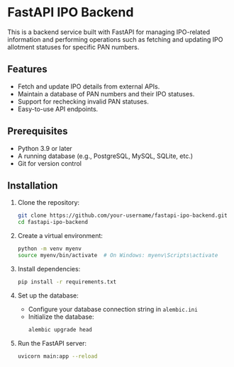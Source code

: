 # FastAPI IPO Backend

This is a backend service built with FastAPI for managing IPO-related information and performing operations such as fetching and updating IPO allotment statuses for specific PAN numbers.

## Features
- Fetch and update IPO details from external APIs.
- Maintain a database of PAN numbers and their IPO statuses.
- Support for rechecking invalid PAN statuses.
- Easy-to-use API endpoints.

## Prerequisites
- Python 3.9 or later
- A running database (e.g., PostgreSQL, MySQL, SQLite, etc.)
- Git for version control

## Installation

1. Clone the repository:
   ```bash
   git clone https://github.com/your-username/fastapi-ipo-backend.git
   cd fastapi-ipo-backend
   ```

2. Create a virtual environment:
   ```bash
   python -m venv myenv
   source myenv/bin/activate  # On Windows: myenv\Scripts\activate
   ```

3. Install dependencies:
   ```bash
   pip install -r requirements.txt
   ```

4. Set up the database:
   - Configure your database connection string in `alembic.ini` 
   - Initialize the database:
     ```bash
     alembic upgrade head
     ```

5. Run the FastAPI server:
   ```bash
   uvicorn main:app --reload